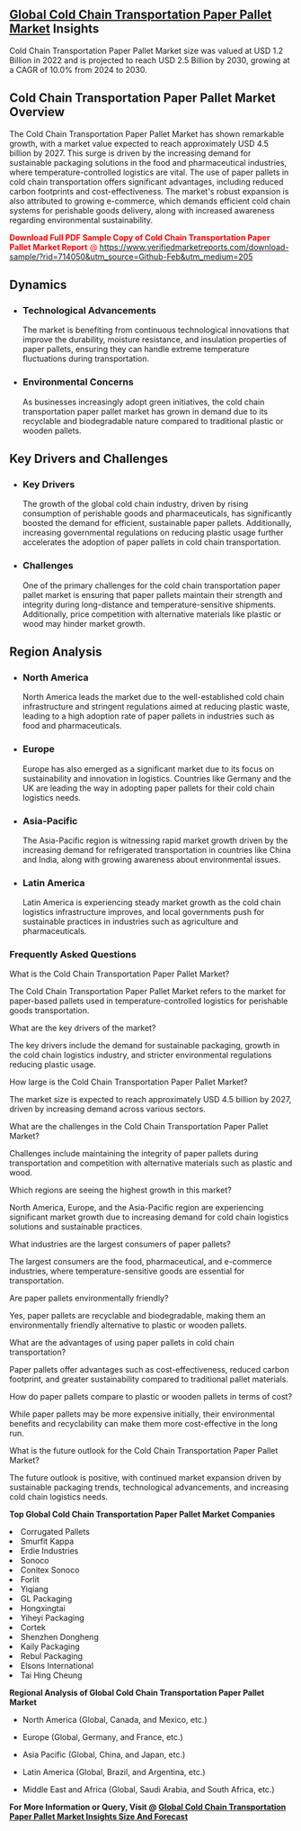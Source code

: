 <h2><a href="https://www.verifiedmarketreports.com/download-sample/?rid=714050&amp;utm_source=Github&amp;utm_medium=205" target="_blank">Global Cold Chain Transportation Paper Pallet Market</a> Insights</h2><p>Cold Chain Transportation Paper Pallet Market size was valued at USD 1.2 Billion in 2022 and is projected to reach USD 2.5 Billion by 2030, growing at a CAGR of 10.0% from 2024 to 2030.</p><p> <h2>Cold Chain Transportation Paper Pallet Market Overview</h2> <p>The Cold Chain Transportation Paper Pallet Market has shown remarkable growth, with a market value expected to reach approximately USD 4.5 billion by 2027. This surge is driven by the increasing demand for sustainable packaging solutions in the food and pharmaceutical industries, where temperature-controlled logistics are vital. The use of paper pallets in cold chain transportation offers significant advantages, including reduced carbon footprints and cost-effectiveness. The market's robust expansion is also attributed to growing e-commerce, which demands efficient cold chain systems for perishable goods delivery, along with increased awareness regarding environmental sustainability.</p> <p><p><span class=""><span style="color: #ff0000;"><strong>Download Full PDF Sample Copy of Cold Chain Transportation Paper Pallet Market Report</strong> @ </span><a href="https://www.verifiedmarketreports.com/download-sample/?rid=714050&amp;utm_source=Github-Feb&amp;utm_medium=205" target="_blank">https://www.verifiedmarketreports.com/download-sample/?rid=714050&amp;utm_source=Github-Feb&amp;utm_medium=205</a></span></p></p> <h2>Dynamics</h2> <ul> <li><h3>Technological Advancements</h3> The market is benefiting from continuous technological innovations that improve the durability, moisture resistance, and insulation properties of paper pallets, ensuring they can handle extreme temperature fluctuations during transportation.</li> <li><h3>Environmental Concerns</h3> As businesses increasingly adopt green initiatives, the cold chain transportation paper pallet market has grown in demand due to its recyclable and biodegradable nature compared to traditional plastic or wooden pallets.</li> </ul> <h2>Key Drivers and Challenges</h2> <ul> <li><h3>Key Drivers</h3> The growth of the global cold chain industry, driven by rising consumption of perishable goods and pharmaceuticals, has significantly boosted the demand for efficient, sustainable paper pallets. Additionally, increasing governmental regulations on reducing plastic usage further accelerates the adoption of paper pallets in cold chain transportation.</li> <li><h3>Challenges</h3> One of the primary challenges for the cold chain transportation paper pallet market is ensuring that paper pallets maintain their strength and integrity during long-distance and temperature-sensitive shipments. Additionally, price competition with alternative materials like plastic or wood may hinder market growth.</li> </ul> <h2>Region Analysis</h2> <ul> <li><h3>North America</h3> North America leads the market due to the well-established cold chain infrastructure and stringent regulations aimed at reducing plastic waste, leading to a high adoption rate of paper pallets in industries such as food and pharmaceuticals.</li> <li><h3>Europe</h3> Europe has also emerged as a significant market due to its focus on sustainability and innovation in logistics. Countries like Germany and the UK are leading the way in adopting paper pallets for their cold chain logistics needs.</li> <li><h3>Asia-Pacific</h3> The Asia-Pacific region is witnessing rapid market growth driven by the increasing demand for refrigerated transportation in countries like China and India, along with growing awareness about environmental issues.</li> <li><h3>Latin America</h3> Latin America is experiencing steady market growth as the cold chain logistics infrastructure improves, and local governments push for sustainable practices in industries such as agriculture and pharmaceuticals.</li> </ul> <h3>Frequently Asked Questions</h3> <p>What is the Cold Chain Transportation Paper Pallet Market?</p> <p>The Cold Chain Transportation Paper Pallet Market refers to the market for paper-based pallets used in temperature-controlled logistics for perishable goods transportation.</p> <p>What are the key drivers of the market?</p> <p>The key drivers include the demand for sustainable packaging, growth in the cold chain logistics industry, and stricter environmental regulations reducing plastic usage.</p> <p>How large is the Cold Chain Transportation Paper Pallet Market?</p> <p>The market size is expected to reach approximately USD 4.5 billion by 2027, driven by increasing demand across various sectors.</p> <p>What are the challenges in the Cold Chain Transportation Paper Pallet Market?</p> <p>Challenges include maintaining the integrity of paper pallets during transportation and competition with alternative materials such as plastic and wood.</p> <p>Which regions are seeing the highest growth in this market?</p> <p>North America, Europe, and the Asia-Pacific region are experiencing significant market growth due to increasing demand for cold chain logistics solutions and sustainable practices.</p> <p>What industries are the largest consumers of paper pallets?</p> <p>The largest consumers are the food, pharmaceutical, and e-commerce industries, where temperature-sensitive goods are essential for transportation.</p> <p>Are paper pallets environmentally friendly?</p> <p>Yes, paper pallets are recyclable and biodegradable, making them an environmentally friendly alternative to plastic or wooden pallets.</p> <p>What are the advantages of using paper pallets in cold chain transportation?</p> <p>Paper pallets offer advantages such as cost-effectiveness, reduced carbon footprint, and greater sustainability compared to traditional pallet materials.</p> <p>How do paper pallets compare to plastic or wooden pallets in terms of cost?</p> <p>While paper pallets may be more expensive initially, their environmental benefits and recyclability can make them more cost-effective in the long run.</p> <p>What is the future outlook for the Cold Chain Transportation Paper Pallet Market?</p> <p>The future outlook is positive, with continued market expansion driven by sustainable packaging trends, technological advancements, and increasing cold chain logistics needs.</p> </p><p><strong>Top Global Cold Chain Transportation Paper Pallet Market Companies</strong></p><div data-test-id=""><p><li>Corrugated Pallets</li><li> Smurfit Kappa</li><li> Erdie Industries</li><li> Sonoco</li><li> Conitex Sonoco</li><li> Forlit</li><li> Yiqiang</li><li> GL Packaging</li><li> Hongxingtai</li><li> Yiheyi Packaging</li><li> Cortek</li><li> Shenzhen Dongheng</li><li> Kaily Packaging</li><li> Rebul Packaging</li><li> Elsons International</li><li> Tai Hing Cheung</li></p><div><strong>Regional Analysis of&nbsp;Global Cold Chain Transportation Paper Pallet Market</strong></div><ul><li dir="ltr"><p dir="ltr">North America&nbsp;(Global, Canada, and Mexico, etc.)</p></li><li dir="ltr"><p dir="ltr">Europe (Global, Germany, and France, etc.)</p></li><li dir="ltr"><p dir="ltr">Asia Pacific&nbsp;(Global, China, and Japan, etc.)</p></li><li dir="ltr"><p dir="ltr">Latin America&nbsp;(Global, Brazil, and Argentina, etc.)</p></li><li dir="ltr">Middle East and Africa&nbsp;(Global, Saudi Arabia, and South Africa, etc.)</li></ul><p><strong>For More Information or Query, Visit @&nbsp;</strong><strong><a href="https://www.verifiedmarketreports.com/product/cold-chain-transportation-paper-pallet-market/?utm_source=Github&amp;utm_medium=205" target="_blank">Global Cold Chain Transportation Paper Pallet Market Insights Size And Forecast</a></strong></p></div>
